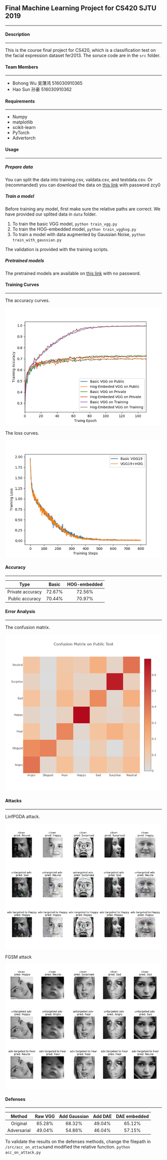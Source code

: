 ## Final Machine Learning Project for CS420 SJTU 2019

------

#### Description

------

This is the course final project for CS420, which is a classification test on the facial expression dataset fer2013. The soruce code are in the `src` folder. 

#### Team Members

------

- Bohong Wu	 吴薄鸿 516030910365
- Hao Sun    孙豪  516030910362


#### Requirements

------

- Numpy
- matplotlib
- scikit-learn
- PyTorch
- Advertorch



#### Usage

------

##### Prepare data
You can split the data into training.csv, valdata.csv, and testdata.csv. Or (recommanded) you can download the data on [this link](https://pan.baidu.com/s/1jMNWFiWYDHIScltZrv_9kQ ) with password zcy0

##### Train a model

Before training any model, first make sure the relative paths are correct. We have provided our splited data in `data` folder.

1. To train the basic VGG model, `python train_vgg.py`
2. To train the HOG-embedded model, `python train_vgghog.py`
3. To train a model with data augmented by Gaussian Noise, `python train_with_gaussian.py`

The validation is provided with the training scripts.

##### Pretrained models

The pretrained models are available on [this link](https://pan.baidu.com/s/11ybxZubWYgcNzajODBBk4Q) with no password.


#### Training Curves

------

The accuracy curves.

![Accuracy Curve](./figures/acc_all.png)

The loss curves.

![](./figures/loss_curve.png)

#### Accuracy

------

|       Type      |  Basic  | HOG-embedded |
| :-------------: | :-----: | :----------: |
| Private accuracy| 72.67%  |    72.56%    |
| Public accuracy | 70.44%  |    70.97%    |

#### Error Analysis

------

The confusion matrix. 

![](./figures/confusem.png)



#### Attacks

------

LinfPGDA attack. 

![](./figures/linfPGDA.jpg)

FGSM attack

![](./figures/FGSM.jpg)

#### Defenses

------

|   Method    | Raw VGG | Add Gaussian | Add DAE | DAE embedded |
| :---------: | :-----: | :----------: | :-----: | :----------: |
|  Original   | 65.28%  |    68.32%    | 49.04%  |    65.12%    |
| Adversarial | 49.04%  |    54.86%    | 46.04%  |    57.15%    |

To validate the results on the defenses methods, change the filepath in `/src/acc_on_attack`and modified the relative function. `python acc_on_attack.py`
